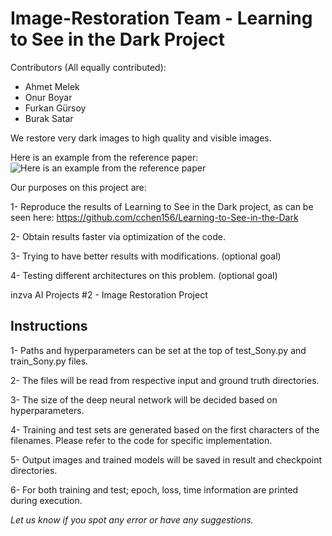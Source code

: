 # Image-Restoration Team - Learning to See in the Dark Project

Contributors (All equally contributed):

* Ahmet Melek
* Onur Boyar
* Furkan Gürsoy
* Burak Satar

We restore very dark images to high quality and visible images.

Here is an example from the reference paper:
![Here is an example from the reference paper](https://github.com/cchen156/Learning-to-See-in-the-Dark/blob/master/images/fig1.png)


Our purposes on this project are:

1- Reproduce the results of Learning to See in the Dark project, as can be seen here:
https://github.com/cchen156/Learning-to-See-in-the-Dark

2- Obtain results faster via optimization of the code.

3- Trying to have better results with modifications. (optional goal)

4- Testing different architectures on this problem. (optional goal)


inzva AI Projects #2 - Image Restoration Project


## Instructions

1- Paths and hyperparameters can be set at the top of test_Sony.py and train_Sony.py files.

2- The files will be read from respective input and ground truth directories.

3- The size of the deep neural network will be decided based on hyperparameters.

4- Training and test sets are generated based on the first characters of the filenames. Please refer to the code for specific implementation.

5- Output images and trained models will be saved in result and checkpoint directories.

6- For both training and test; epoch, loss, time information are printed during execution.

*Let us know if you spot any error or have any suggestions.*
